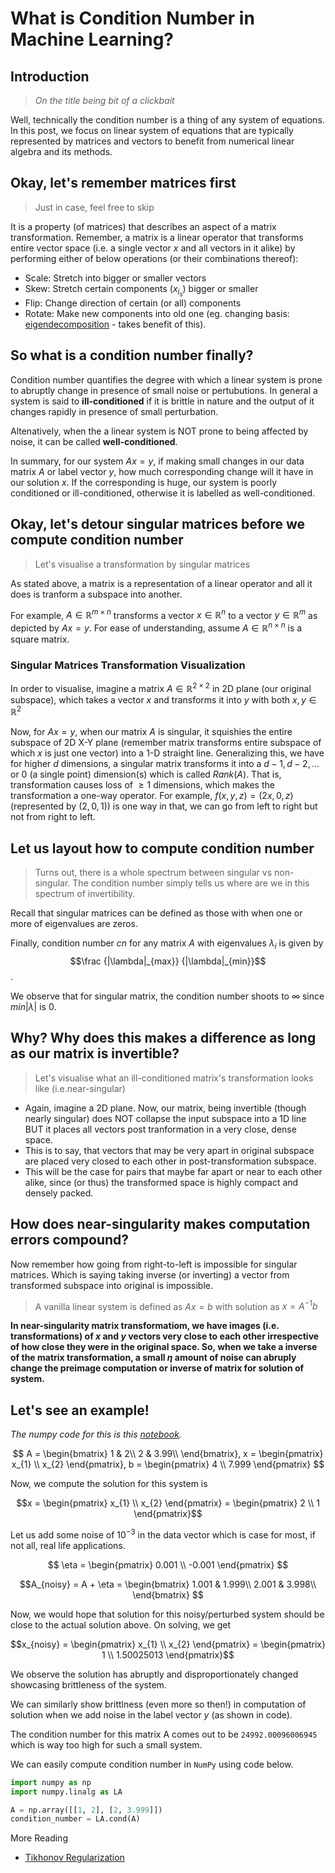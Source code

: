 # What is Condition Number in Machine Learning?

<!-- $$X = \begin{pmatrix}
1 & x_{1}\\
1 & x_{2}\\
1 & x_{3}
\end{pmatrix}$$ -->

## Introduction

> _On the title being bit of a clickbait_

Well, technically the condition number is a thing of any system of equations. In this post, we focus on linear system of equations that are typically represented by matrices and vectors to benefit from numerical linear algebra and its methods.


## Okay, let's remember matrices first

> Just in case, feel free to skip

It is a property (of matrices) that describes an aspect of a matrix transformation. Remember, a matrix is a linear operator that transforms entire vector space (i.e. a single vector $x$ and all vectors in it alike) by performing either of below operations (or their combinations thereof):

- Scale: Stretch into bigger or smaller vectors
- Skew: Stretch certain components ($x_{i_{s}}$) bigger or smaller
- Flip: Change direction of certain (or all) components
- Rotate: Make new components into old one (eg. changing basis: [eigendecomposition](https://medium.com/swlh/eigenvalues-and-eigenvectors-5fbc8b037eed) - takes benefit of this).

## So what is a condition number finally?

Condition number quantifies the degree with which a linear system is prone to abruptly change in presence of small noise or pertubutions. In general a system is said to **ill-conditioned** if it is brittle in nature and the output of it changes rapidly in presence of small perturbation.

Altenatively, when the a linear system is NOT prone to being affected by noise, it can be called **well-conditioned**.

In summary, for our system $Ax = y$, if making small changes in our data matrix $A$ or label vector $y$, how much corresponding change will it have in our solution $x$. If the corresponding is huge, our system is poorly conditioned or ill-conditioned, otherwise it is labelled as well-conditioned.

## Okay, let's detour singular matrices before we compute condition number

> Let's visualise a transformation by singular matrices

As stated above, a matrix is a representation of a linear operator and all it does is tranform a subspace into another.

For example, $A \in \mathbb{R}^{m \times n}$ transforms a vector $x \in \mathbb{R}^{n}$ to a vector $y \in \mathbb{R}^{m}$ as depicted by $Ax = y$. For ease of understanding, assume $A \in \mathbb{R}^{n \times n}$ is a square matrix.

### Singular Matrices Transformation Visualization

In order to visualise, imagine a matrix $A \in \mathbb{R}^{2 \times 2}$ in 2D plane (our original subspace), which takes a vector $x$ and transforms it into $y$ with both $x, y \in \mathbb{R}^{2}$

Now, for $Ax = y$, when our matrix $A$ is singular, it squishies the entire subspace of 2D X-Y plane (remember matrix transforms entire subspace of which $x$ is just one vector) into a 1-D straight line. Generalizing this, we have for higher $d$ dimensions, a singular matrix transforms it into a $d-1, d-2, ...$ or $0$ (a single point) dimension(s) which is called $Rank(A)$.  That is, transformation causes loss of $\ge1$ dimensions, which makes the transformation a one-way operator. For example, $f(x, y, z) = (2x, 0, z)$ (represented by $(2, 0, 1)$) is one way in that, we can go from left to right but not from right to left.

## Let us layout how to compute condition number

> Turns out, there is a whole spectrum between singular vs non-singular. The condition number simply tells us where are we in this spectrum of invertibility.

Recall that singular matrices can be defined as those with when one or more of eigenvalues are zeros.

Finally, condition number $cn$ for any matrix $A$ with eigenvalues $\lambda_{i}$ is given by $$\frac {|\lambda|_{max}} {|\lambda|_{min}}$$.

We observe that for singular matrix, the condition number shoots to $\infty$ since $min |\lambda|$ is $0$. 

## Why? Why does this makes a difference as long as our matrix is invertible?

> Let's visualise what an ill-conditioned  matrix's transformation looks like (i.e.near-singular)

- Again, imagine a 2D plane. Now, our matrix, being invertible (though nearly singular) does NOT collapse the input subspace into a 1D line BUT it places all vectors post tranformation in a very close, dense space. 
- This is to say, that vectors that may be very apart in original subspace are placed very closed to each other in post-transformation subspace. 
- This will be the case for pairs that maybe far apart or near to each other alike, since (or thus) the transformed space is highly compact and densely packed.

## How does near-singularity makes computation errors compound?

Now remember how going from right-to-left is impossible for singular matrices. Which is saying taking inverse (or inverting) a vector from transformed subspace into original is impossible. 

> A vanilla linear system is defined as $Ax = b$ with solution as $x = A^{-1}b$

**In near-singularity matrix transformatiom, we have images (i.e. transformations) of $x$ and $y$ vectors very close to each other irrespective of how close they were in the original space. So, when we take a inverse of the matrix transformation, a small $\eta$ amount of noise can abruply change the preimage computation or inverse of matrix for solution of system.**


## Let's see an example!

_The numpy code for this is this [notebook](code.ipynb)._


$$
A = \begin{bmatrix}
1 & 2\\
2 & 3.99\\
\end{bmatrix},
x = \begin{pmatrix}
x_{1} \\
x_{2}
\end{pmatrix},
b = \begin{pmatrix}
4 \\
7.999
\end{pmatrix}
$$

Now, we compute the solution for this system is

$$x = \begin{pmatrix}
x_{1} \\
x_{2}
\end{pmatrix}
= \begin{pmatrix}
2 \\
1
\end{pmatrix}$$

Let us add some noise of $10^{-3}$ in the data vector which is case for most, if not all, real life applications. 

$$
\eta = 
\begin{pmatrix}
0.001 \\
-0.001
\end{pmatrix}
$$

$$A_{noisy} = A + \eta = 
\begin{bmatrix}
1.001 & 1.999\\
2.001 & 3.998\\
\end{bmatrix}
$$

Now, we would hope that solution for this noisy/perturbed system should be close to the actual solution above.
On solving, we get

$$x_{noisy} = \begin{pmatrix}
x_{1} \\
x_{2}
\end{pmatrix}
= \begin{pmatrix}
1 \\
1.50025013
\end{pmatrix}$$

We observe the solution has abruptly and disproportionately changed showcasing brittleness of the system.

We can similarly show brittlness (even more so then!) in computation of solution when we add noise in the label vector $y$ (as shown in code).

The condition number for this matrix A comes out to be `24992.00096006945` which is way too high for such a small system.

We can easily compute condition number in `NumPy` using code below.

```python 3
import numpy as np
import numpy.linalg as LA

A = np.array([[1, 2], [2, 3.999]])
condition_number = LA.cond(A)
```
More Reading
- [Tikhonov Regularization](https://www.statisticshowto.com/well-posed-ill/)